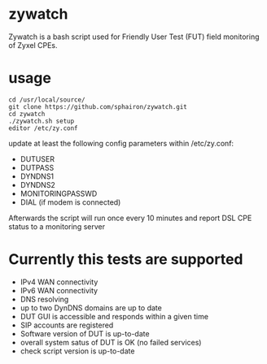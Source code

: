 # zywatch
Zywatch is a bash script used for Friendly User Test (FUT) field monitoring of Zyxel CPEs.

# usage
```
cd /usr/local/source/
git clone https://github.com/sphairon/zywatch.git
cd zywatch
./zywatch.sh setup
editor /etc/zy.conf
```

update at least the following config parameters within /etc/zy.conf:

* DUTUSER
* DUTPASS
* DYNDNS1
* DYNDNS2
* MONITORINGPASSWD
* DIAL (if modem is connected)

Afterwards the script will run once every 10 minutes and report
DSL CPE status to a monitoring server

# Currently this tests are supported
* IPv4 WAN connectivity
* IPv6 WAN connectivity
* DNS resolving
* up to two DynDNS domains are up to date
* DUT GUI is accessible and responds within a given time
* SIP accounts are registered
* Software version of DUT is up-to-date
* overall system satus of DUT is OK (no failed services)
* check script version is up-to-date
